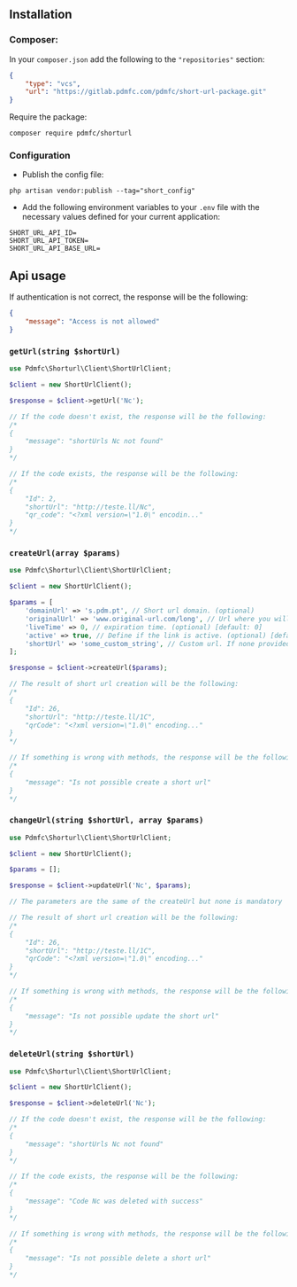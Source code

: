 ## Installation
### Composer:
In your `composer.json` add the following to the `"repositories"` section:
```json
{
    "type": "vcs",
    "url": "https://gitlab.pdmfc.com/pdmfc/short-url-package.git"
}
```

Require the package:
```shell
composer require pdmfc/shorturl
```

### Configuration
- Publish the config file:
```shell
php artisan vendor:publish --tag="short_config"
```

- Add the following environment variables to your `.env` file with the necessary values defined for your current application:
```dotenv
SHORT_URL_API_ID=
SHORT_URL_API_TOKEN=  
SHORT_URL_API_BASE_URL=
```

## Api usage
If authentication is not correct, the response will be the following:
```json
{
    "message": "Access is not allowed"
}
```

### `getUrl(string $shortUrl)`
```php
use Pdmfc\Shorturl\Client\ShortUrlClient;

$client = new ShortUrlClient();

$response = $client->getUrl('Nc');

// If the code doesn't exist, the response will be the following:
/*
{
    "message": "shortUrls Nc not found"
}
*/

// If the code exists, the response will be the following:
/*
{
    "Id": 2,
    "shortUrl": "http://teste.ll/Nc",
    "qr_code": "<?xml version=\"1.0\" encodin..."
}
*/
```

### `createUrl(array $params)`
```php
use Pdmfc\Shorturl\Client\ShortUrlClient;

$client = new ShortUrlClient();

$params = [
    'domainUrl' => 's.pdm.pt', // Short url domain. (optional)
    'originalUrl' => 'www.original-url.com/long', // Url where you will be redirected. (required)
    'liveTime' => 0, // expiration time. (optional) [default: 0]
    'active' => true, // Define if the link is active. (optional) [default: true]
    'shortUrl' => 'some_custom_string', // Custom url. If none provided, it will automatically generated. (optional)
];

$response = $client->createUrl($params);

// The result of short url creation will be the following:
/*
{
    "Id": 26,
    "shortUrl": "http://teste.ll/1C",
    "qrCode": "<?xml version=\"1.0\" encoding..."
}
*/

// If something is wrong with methods, the response will be the following:
/*
{
    "message": "Is not possible create a short url"
}
*/
```

### `changeUrl(string $shortUrl, array $params)`
```php
use Pdmfc\Shorturl\Client\ShortUrlClient;

$client = new ShortUrlClient();

$params = [];

$response = $client->updateUrl('Nc', $params);

// The parameters are the same of the createUrl but none is mandatory

// The result of short url creation will be the following:
/*
{
    "Id": 26,
    "shortUrl": "http://teste.ll/1C",
    "qrCode": "<?xml version=\"1.0\" encoding..."
}
*/

// If something is wrong with methods, the response will be the following:
/*
{
    "message": "Is not possible update the short url"
}
*/
```

### `deleteUrl(string $shortUrl)`
```php
use Pdmfc\Shorturl\Client\ShortUrlClient;

$client = new ShortUrlClient();

$response = $client->deleteUrl('Nc');

// If the code doesn't exist, the response will be the following:
/*
{
    "message": "shortUrls Nc not found"
}
*/

// If the code exists, the response will be the following:
/*
{
    "message": "Code Nc was deleted with success"
}
*/

// If something is wrong with methods, the response will be the following:
/*
{
    "message": "Is not possible delete a short url"
}
*/
```
